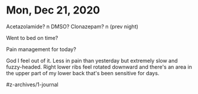 # Mon, Dec 21, 2020
Acetazolamide? n
DMSO? 
Clonazepam? n
(prev night)

Went to bed on time? 

Pain management for today? 

God I feel out of it. Less in pain than yesterday but extremely slow and fuzzy-headed. Right lower ribs feel rotated downward and there's an area in the upper part of my lower back that's been sensitive for days. 



#z-archives/1-journal